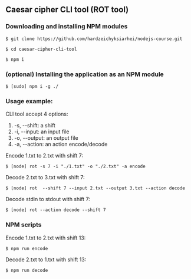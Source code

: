 ## Caesar cipher CLI tool (ROT tool)

### Downloading and installing NPM modules

```
$ git clone https://github.com/hardzeichyksiarhei/nodejs-course.git
```

```
$ cd caesar-cipher-cli-tool
```

```
$ npm i
```

### (optional) Installing the application as an NPM module

```
$ [sudo] npm i -g ./
```

### Usage example:

CLI tool accept 4 options:

1.  -s, --shift: a shift
2.  -i, --input: an input file
3.  -o, --output: an output file
4.  -a, --action: an action encode/decode

Encode 1.txt to 2.txt with shift 7:

```
$ [node] rot -s 7 -i "./1.txt" -o "./2.txt" -a encode
```

Decode 2.txt to 3.txt with shift 7:

```
$ [node] rot  --shift 7 --input 2.txt --output 3.txt --action decode
```

Decode stdin to stdout with shift 7:

```
$ [node] rot --action decode --shift 7
```

### NPM scripts

Encode 1.txt to 2.txt with shift 13:

```
$ npm run encode
```

Decode 2.txt to 1.txt with shift 13:

```
$ npm run decode
```
